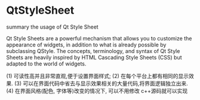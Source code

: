 # QtStyleSheet
summary the usage of Qt Style Sheet

Qt Style Sheets are a powerful mechanism that allows you to customize the appearance of widgets, 
in addition to what is already possible by subclassing QStyle. The concepts, terminology, 
and syntax of Qt Style Sheets are heavily inspired by HTML Cascading Style Sheets (CSS) but adapted to the world of widgets.

(1) 可读性高并且非常直观,便于设置界面样式;
(2) 在每个平台上都有相同的显示效果.
(3) 可以在界面代码中省去与显示效果相关的大量代码,将界面逻辑独立出来.
(4) 在界面风格(配色, 字体等)改变的情况下, 可以不用修改 c++源码就可以实现
